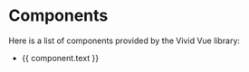 # Components

Here is a list of components provided by the Vivid Vue library:

<ul>
 <li v-for="component in components" :key="component.text">
    <a :href="'/vivid-vue' + component.link.replace('.md', '')">{{ component.text }}</a>
 </li>
</ul>

<script setup>
import components from '../components/_index.json';
</script>

